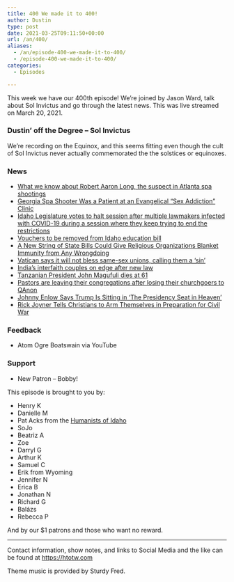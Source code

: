 ```yaml
---
title: 400 We made it to 400!
author: Dustin
type: post
date: 2021-03-25T09:11:50+00:00
url: /an/400/
aliases:
  - /an/episode-400-we-made-it-to-400/
  - /episode-400-we-made-it-to-400/
categories:
  - Episodes

---
```

<div id="buzzsprout-player-10552709"></div><script src="https://www.buzzsprout.com/1983601/10552709-400-we-made-it-to-400.js?container_id=buzzsprout-player-10552709&player=small" type="text/javascript" charset="utf-8"></script>

This week we have our 400th episode! We&#8217;re joined by Jason Ward, talk about Sol Invictus and go through the latest news. This was live streamed on March 20, 2021.

<!--more-->

### Dustin&#8217; off the Degree &#8211; Sol Invictus

We&#8217;re recording on the Equinox, and this seems fitting even though the cult of Sol Invictus never actually commemorated the the solstices or equinoxes.

### News

  *  [What we know about Robert Aaron Long, the suspect in Atlanta spa shootings][1]
  *  [Georgia Spa Shooter Was a Patient at an Evangelical &#8220;Sex Addiction&#8221; Clinic][2]
  *  [Idaho Legislature votes to halt session after multiple lawmakers infected with COVID-19 during a session where they keep trying to end the restrictions][3]
  *  [Vouchers to be removed from Idaho education bill][4]
  *  [A New String of State Bills Could Give Religious Organizations Blanket Immunity from Any Wrongdoing][5]
  *  [Vatican says it will not bless same-sex unions, calling them a &#8216;sin&#8217;][6]
  *  [India&#8217;s interfaith couples on edge after new law][7]
  *  [Tanzanian President John Magufuli dies at 61][8]
  *  [Pastors are leaving their congregations after losing their churchgoers to QAnon][9]
  *  [Johnny Enlow Says Trump Is Sitting in &#8216;The Presidency Seat in Heaven&#8217;][10]
  *  [Rick Joyner Tells Christians to Arm Themselves in Preparation for Civil War][11]

### Feedback

  * Atom Ogre Boatswain via YouTube

### Support

  * New Patron &#8211; Bobby!

This episode is brought to you by:

  * Henry K
  * Danielle M
  * Pat Acks from the [Humanists of Idaho][12]
  * SoJo
  * Beatriz A
  * Zoe
  * Darryl G
  * Arthur K
  * Samuel C
  * Erik from Wyoming
  * Jennifer N
  * Erica B
  * Jonathan N
  * Richard G
  * Balázs
  * Rebecca P

And by our $1 patrons and those who want no reward.

* * *

Contact information, show notes, and links to Social Media and the like can be found at <https://htotw.com>

Theme music is provided by Sturdy Fred.

 [1]: https://www.cnn.com/2021/03/17/us/robert-aaron-long-suspected-shooter/index.html
 [2]: https://friendlyatheist.patheos.com/2021/03/19/georgia-spa-shooter-was-a-patient-at-an-evangelical-sex-addiction-clinic/
 [3]: https://www.ktvb.com/mobile/article/news/local/capitol-watch/idaho-legislature-may-halt-session-lawmakers-infected-with-covid-19-capitol-watch/277-3d87c8a2-4814-47e2-a466-8e1d3f3a094d
 [4]: https://www.idahopress.com/eyeonboise/controversial-scholarships-to-be-removed-from-education-bill-link-to-full-story/article_03d0abe6-a303-5500-875f-445bb1a20964.html
 [5]: https://www.aclu.org/news/religious-liberty/a-new-string-of-state-bills-could-give-religious-organizations-blanket-immunity-from-any-wrongdoing/
 [6]: https://www.cnn.com/2021/03/15/europe/vatican-same-sex-unions-decision-intl/index.html
 [7]: https://www.yahoo.com/news/indias-interfaith-couples-edge-law-004619276.html
 [8]: https://www.aljazeera.com/news/2021/3/17/tanzanian-president-john-magufuli-is-dead-vp
 [9]: https://www.businessinsider.com.au/pastors-quit-after-qanon-radicalize-congregation-2021-3
 [10]: https://www.rightwingwatch.org/post/johnny-enlow-says-trump-is-sitting-in-the-presidency-seat-in-heaven/
 [11]: https://www.rightwingwatch.org/post/rick-joyner-tells-christians-to-arm-themselves-in-preparation-for-civil-war/
 [12]: https://www.humanistsofidaho.org/